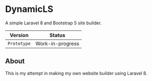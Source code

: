 # DynamicLS

A simple Laravel 8 and Bootstrap 5 site builder.

Version | Status
------------ | -------------
`Prototype` | Work-in-progress

## About
This is my attempt in making my own website builder using Laravel 8.
